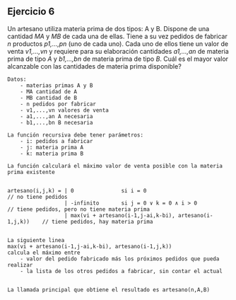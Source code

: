 ## Ejercicio 6
Un artesano utiliza materia prima de dos tipos: A y B. Dispone de una cantidad *MA* y *MB* de cada una de ellas. Tiene a su vez pedidos de fabricar *n* productos *p1,...,pn* (uno de cada uno). Cada uno de ellos tiene un valor de venta *v1,...,vn* y requiere para su elaboración cantidades *a1,...,an* de materia prima de tipo *A* y *b1,...,bn* de materia prima de tipo *B*. Cuál es el mayor valor alcanzable con las cantidades de materia prima disponible?

```
Datos:
    - materias primas A y B
    - MA cantidad de A
    - MB cantidad de B
    - n pedidos por fabricar
    - v1,...,vn valores de venta
    - a1,...,an A necesaria
    - b1,...,bn B necesaria

La función recursiva debe tener parámetros:
    - i: pedidos a fabricar
    - j: materia prima A
    - k: materia prima B

La función calculará el máximo valor de venta posible con la materia prima existente


artesano(i,j,k) = | 0               si i = 0                                // no tiene pedidos
                  | -infinito       si j = 0 ∨ k = 0 ∧ i > 0                // tiene pedidos, pero no tiene materia prima
                  | max(vi + artesano(i-1,j-ai,k-bi), artesano(i-1,j,k))    // tiene pedidos, hay materia prima


La siguiente linea
max(vi + artesano(i-1,j-ai,k-bi), artesano(i-1,j,k))
calcula el máximo entre
    - valor del pedido fabricado más los próximos pedidos que pueda realizar
    - la lista de los otros pedidos a fabricar, sin contar el actual


La llamada principal que obtiene el resultado es artesano(n,A,B)
```